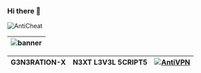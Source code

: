 ### Hi there 👋
![AntiCheat](https://github.com/bylickilabs/bylickilabs/assets/109308073/936679ff-1221-4700-9c83-10eca26a1a26)

![banner](https://github.com/bylickilabs/bylickilabs/assets/109308073/fd0a4494-54a5-4f5d-8ae8-83194a7400d0)|
|---|

| G3N3RATION-X | N3XT L3V3L 5CRIPT5 | [![AntiVPN](https://dunb17ur4ymx4.cloudfront.net/packages/images/b161ef75faf6056a6fcb3d3b51c42e4539564dba.png)](https://g3n3ration-x.tebex.io/package/6171319) |
|---|---|---|


<!--
**bylickilabs/bylickilabs** is a ✨ _special_ ✨ repository because its `README.md` (this file) appears on your GitHub profile.
-->
